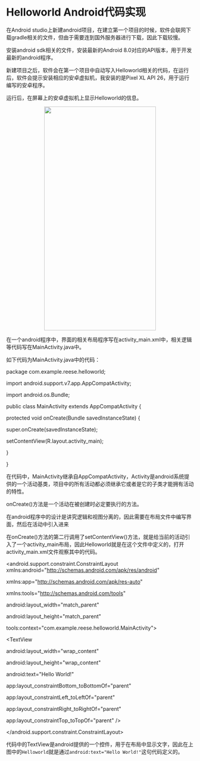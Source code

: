 # Helloworld Android代码实现

在Android studio上新建android项目，在建立第一个项目的时候，软件会联网下载gradle相关的文件，但由于需要连到国外服务器进行下载，因此下载较慢。

安装android sdk相关的文件，安装最新的Android 8.0对应的API版本，用于开发最新的android程序。

新建项目之后，软件会在第一个项目中自动写入Helloworld相关的代码，在运行后，软件会提示安装相应的安卓虚拟机，我安装的是Pixel XL API 26，用于运行编写的安卓程序。

运行后，在屏幕上的安卓虚拟机上显示Helloworld的信息。

<div align=center>
  <img width="300" height="600" src="https://github.com/reeseyuan/Android-Course/blob/master/Helloworld/image.png"/>
</div>

在一个android程序中，界面的相关布局程序写在activity_main.xml中，相关逻辑等代码写在MainActivity.java中。

如下代码为MainActivity.java中的代码：

package com.example.reese.helloworld;

import android.support.v7.app.AppCompatActivity;

import android.os.Bundle;



public class MainActivity extends AppCompatActivity {

  protected void onCreate(Bundle savedInstanceState) {

   super.onCreate(savedInstanceState);

   setContentView(R.layout.activity_main);

  }

}


在代码中，MainActivity继承自AppCompatActivity，Activity是android系统提供的一个活动基类，项目中的所有活动都必须继承它或者是它的子类才能拥有活动的特性。

onCreate()方法是一个活动在被创建时必定要执行的方法。

在android程序中的设计是讲究逻辑和视图分离的，因此需要在布局文件中编写界面，然后在活动中引入进来

在onCreate()方法的第二行调用了setContentView()方法，就是给当前的活动引入了一个activity_main布局，因此Helloworld就是在这个文件中定义的，打开activity_main.xml文件观察其中的代码。


<?xml version="1.0" encoding="utf-8"?>

<android.support.constraint.ConstraintLayout xmlns:android="http://schemas.android.com/apk/res/android"

   xmlns:app="http://schemas.android.com/apk/res-auto"

   xmlns:tools="http://schemas.android.com/tools"

   android:layout_width="match_parent"

   android:layout_height="match_parent"

   tools:context="com.example.reese.helloworld.MainActivity">

   <TextView

   android:layout_width="wrap_content"

   android:layout_height="wrap_content"

   android:text="Hello World!"

   app:layout_constraintBottom_toBottomOf="parent"

   app:layout_constraintLeft_toLeftOf="parent"

   app:layout_constraintRight_toRightOf="parent"

   app:layout_constraintTop_toTopOf="parent" />

</android.support.constraint.ConstraintLayout>

代码中的TextView是android提供的一个控件，用于在布局中显示文字，因此在上图中的`Helloworld`就是通过`android:text="Hello World!"`这句代码定义的。
